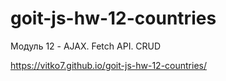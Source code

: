 # goit-js-hw-12-countries

Модуль 12 - AJAX. Fetch API. CRUD

https://vitko7.github.io/goit-js-hw-12-countries/

